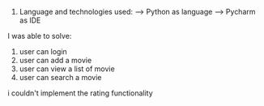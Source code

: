 
1. Language and technologies used:
   --> Python as language
   --> Pycharm as IDE

I was able to solve:
  1) user can login
  2) user can add a movie
  3) user can view a list of movie
  4) user can search a movie
  
i couldn't  implement the rating functionality
